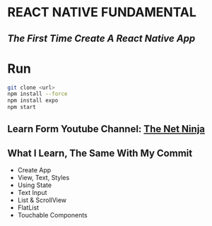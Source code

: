 # REACT NATIVE FUNDAMENTAL

## _The First Time Create A React Native App_

# Run

```sh
git clone <url>
npm install --force
npm install expo
npm start
```

## Learn Form Youtube Channel: [The Net Ninja](https://www.youtube.com/@NetNinja)

## What I Learn, The Same With My Commit

- Create App
- View, Text, Styles
- Using State
- Text Input
- List & ScrollView
- FlatList
- Touchable Components
